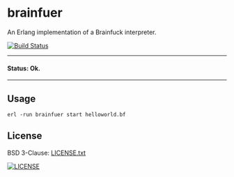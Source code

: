 # brainfuer

An Erlang implementation of a Brainfuck interpreter.

[![Build Status](https://travis-ci.org/russmack/brainfuer.svg?branch=master)](https://travis-ci.org/russmack/brainfuer)

---
#### Status: Ok.
---

## Usage
```
erl -run brainfuer start helloworld.bf
```

## License
BSD 3-Clause: [LICENSE.txt](LICENSE.txt)

[<img alt="LICENSE" src="http://img.shields.io/pypi/l/Django.svg?style=flat-square"/>](LICENSE.txt)
